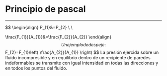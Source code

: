 # Principio de pascal
***
$$
\begin{align}
P_{1}&=P_{2} \\ \\

\frac{F_{1}}{A_{1}}&=\frac{F_{2}}{A_{2}}
\end{align}
$$
Un ejemplo de despeje:
$$
F_{2}=F_{1}\left( \frac{A_{2}}{A_{1}} \right)
$$
La presión ejercida sobre un fluido incompresible y en equilibrio dentro de un recipiente de paredes indeformables se transmite con igual intensidad en todas las direcciones y en todos los puntos del fluido.

